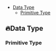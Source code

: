 * [Data Type](#firedata-type)
    * [Primitive Type](#Primitive-type)

## :fire:Data Type
### Primitive Type
